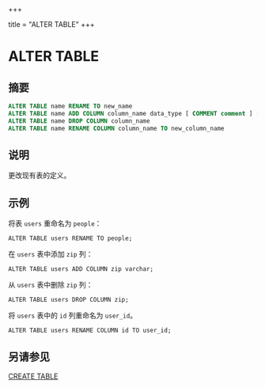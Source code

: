 +++

title = "ALTER TABLE"
+++

# ALTER TABLE

## 摘要

``` sql
ALTER TABLE name RENAME TO new_name
ALTER TABLE name ADD COLUMN column_name data_type [ COMMENT comment ] [ WITH ( property_name = expression [, ...] ) ]
ALTER TABLE name DROP COLUMN column_name
ALTER TABLE name RENAME COLUMN column_name TO new_column_name
```

## 说明

更改现有表的定义。

## 示例

将表 `users` 重命名为 `people`：

    ALTER TABLE users RENAME TO people;

在 `users` 表中添加 `zip` 列：

    ALTER TABLE users ADD COLUMN zip varchar;

从 `users` 表中删除 `zip` 列：

    ALTER TABLE users DROP COLUMN zip;

将 `users` 表中的 `id` 列重命名为 `user_id`。

    ALTER TABLE users RENAME COLUMN id TO user_id;

## 另请参见

[CREATE TABLE](./create-table.html)